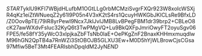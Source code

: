$START$yklU9KFI7WBjdHLufbM1OGtLLg0rbMCMziSvgrFXQr923W8xoIcWSXjR4qKz1eiZtWNueqZ2y61l9P05n4V3xK2tS4rs1QcuyHWKGbJKlCLsRe9BfxLD/Z0Oov8pTE/79iR8yrPewI9Ncx7JklJvIJMB8LvBPegFBM1dr39brp2+CBLeO8cK27awWXdvFsluc32KyQ6t3TwPMgVQ+Lu9BkQXFpJmriOwyFT2oyuSgv06FPE5/fe58fY35yWcO3xIpjkaZbFTsNb0laE+OePKgZnF2BnaxKHHmxmuqdlwM96hGN2QpTB4a7RnWZi3StOBOJB5GLXU3Ew+M0D5hYjWLBrowCjsCGsa97Mfiw5BeT3Mt4FEARlsbhDpqIdM2JyN$END$